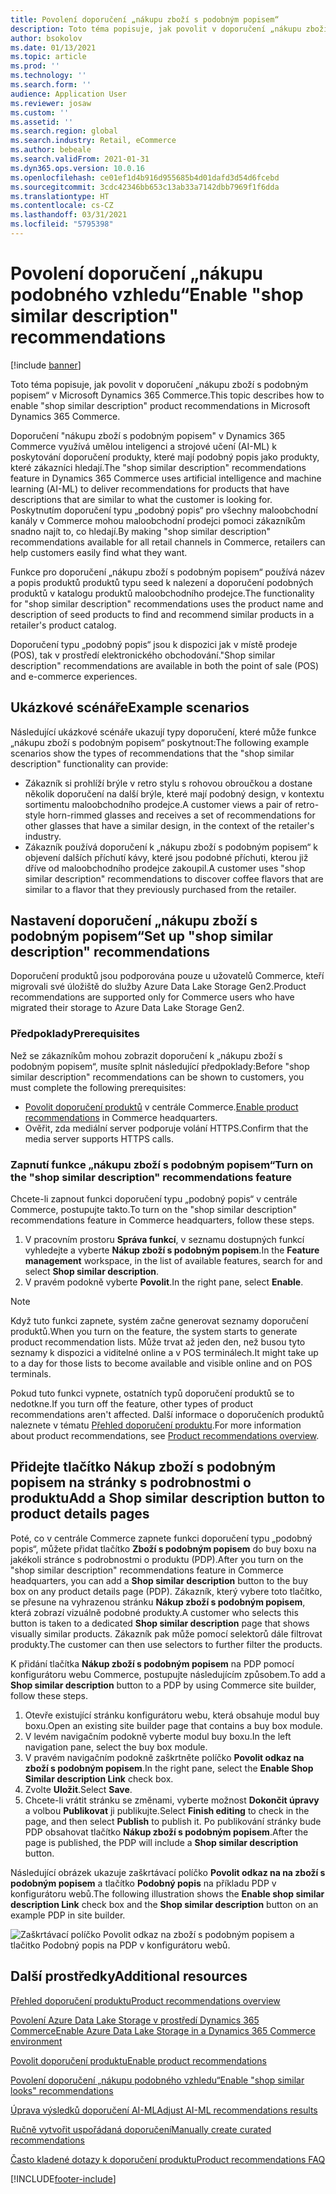 ```yaml
---
title: Povolení doporučení „nákupu zboží s podobným popisem“
description: Toto téma popisuje, jak povolit v doporučení „nákupu zboží s podobným popisem“ v Microsoft Dynamics 365 Commerce.
author: bsokolov
ms.date: 01/13/2021
ms.topic: article
ms.prod: ''
ms.technology: ''
ms.search.form: ''
audience: Application User
ms.reviewer: josaw
ms.custom: ''
ms.assetid: ''
ms.search.region: global
ms.search.industry: Retail, eCommerce
ms.author: bebeale
ms.search.validFrom: 2021-01-31
ms.dyn365.ops.version: 10.0.16
ms.openlocfilehash: ce01ef1d4b916d955685b4d01dafd3d54d6fcebd
ms.sourcegitcommit: 3cdc42346bb653c13ab33a7142dbb7969f1f6dda
ms.translationtype: HT
ms.contentlocale: cs-CZ
ms.lasthandoff: 03/31/2021
ms.locfileid: "5795398"
---
```

# <a name="enable-shop-similar-description-recommendations"></a><span data-ttu-id="8978e-103">Povolení doporučení „nákupu podobného vzhledu“</span><span class="sxs-lookup"><span data-stu-id="8978e-103">Enable "shop similar description" recommendations</span></span>

[!include [banner](includes/banner.md)]

<span data-ttu-id="8978e-104">Toto téma popisuje, jak povolit v doporučení „nákupu zboží s podobným popisem“ v Microsoft Dynamics 365 Commerce.</span><span class="sxs-lookup"><span data-stu-id="8978e-104">This topic describes how to enable "shop similar description" product recommendations in Microsoft Dynamics 365 Commerce.</span></span>

<span data-ttu-id="8978e-105">Doporučení "nákupu zboží s podobným popisem" v Dynamics 365 Commerce využívá umělou inteligenci a strojové učení (AI-ML) k poskytování doporučení produkty, které mají podobný popis jako produkty, které zákazníci hledají.</span><span class="sxs-lookup"><span data-stu-id="8978e-105">The "shop similar description" recommendations feature in Dynamics 365 Commerce uses artificial intelligence and machine learning (AI-ML) to deliver recommendations for products that have descriptions that are similar to what the customer is looking for.</span></span> <span data-ttu-id="8978e-106">Poskytnutím doporučení typu „podobný popis“ pro všechny maloobchodní kanály v Commerce mohou maloobchodní prodejci pomoci zákazníkům snadno najít to, co hledají.</span><span class="sxs-lookup"><span data-stu-id="8978e-106">By making "shop similar description" recommendations available for all retail channels in Commerce, retailers can help customers easily find what they want.</span></span>

<span data-ttu-id="8978e-107">Funkce pro doporučení „nákupu zboží s podobným popisem“ používá název a popis produktů produktů typu seed k nalezení a doporučení podobných produktů v katalogu produktů maloobchodního prodejce.</span><span class="sxs-lookup"><span data-stu-id="8978e-107">The functionality for "shop similar description" recommendations uses the product name and description of seed products to find and recommend similar products in a retailer's product catalog.</span></span>

<span data-ttu-id="8978e-108">Doporučení typu „podobný popis“ jsou k dispozici jak v místě prodeje (POS), tak v prostředí elektronického obchodování.</span><span class="sxs-lookup"><span data-stu-id="8978e-108">"Shop similar description" recommendations are available in both the point of sale (POS) and e-commerce experiences.</span></span>

## <a name="example-scenarios"></a><span data-ttu-id="8978e-109">Ukázkové scénáře</span><span class="sxs-lookup"><span data-stu-id="8978e-109">Example scenarios</span></span>

<span data-ttu-id="8978e-110">Následující ukázkové scénáře ukazují typy doporučení, které může funkce „nákupu zboží s podobným popisem“ poskytnout:</span><span class="sxs-lookup"><span data-stu-id="8978e-110">The following example scenarios show the types of recommendations that the "shop similar description" functionality can provide:</span></span>

- <span data-ttu-id="8978e-111">Zákazník si prohlíží brýle v retro stylu s rohovou obroučkou a dostane několik doporučení na další brýle, které mají podobný design, v kontextu sortimentu maloobchodního prodejce.</span><span class="sxs-lookup"><span data-stu-id="8978e-111">A customer views a pair of retro-style horn-rimmed glasses and receives a set of recommendations for other glasses that have a similar design, in the context of the retailer's industry.</span></span>
- <span data-ttu-id="8978e-112">Zákazník používá doporučení k „nákupu zboží s podobným popisem“ k objevení dalších příchutí kávy, které jsou podobné příchuti, kterou již dříve od maloobchodního prodejce zakoupil.</span><span class="sxs-lookup"><span data-stu-id="8978e-112">A customer uses "shop similar description" recommendations to discover coffee flavors that are similar to a flavor that they previously purchased from the retailer.</span></span>

## <a name="set-up-shop-similar-description-recommendations"></a><span data-ttu-id="8978e-113">Nastavení doporučení „nákupu zboží s podobným popisem“</span><span class="sxs-lookup"><span data-stu-id="8978e-113">Set up "shop similar description" recommendations</span></span>

<span data-ttu-id="8978e-114">Doporučení produktů jsou podporována pouze u užovatelů Commerce, kteří migrovali své úložiště do služby Azure Data Lake Storage Gen2.</span><span class="sxs-lookup"><span data-stu-id="8978e-114">Product recommendations are supported only for Commerce users who have migrated their storage to Azure Data Lake Storage Gen2.</span></span>

### <a name="prerequisites"></a><span data-ttu-id="8978e-115">Předpoklady</span><span class="sxs-lookup"><span data-stu-id="8978e-115">Prerequisites</span></span>

<span data-ttu-id="8978e-116">Než se zákazníkům mohou zobrazit doporučení k „nákupu zboží s podobným popisem“, musíte splnit následující předpoklady:</span><span class="sxs-lookup"><span data-stu-id="8978e-116">Before "shop similar description" recommendations can be shown to customers, you must complete the following prerequisites:</span></span>

- <span data-ttu-id="8978e-117">[Povolit doporučení produktů](enable-product-recommendations.md) v centrále Commerce.</span><span class="sxs-lookup"><span data-stu-id="8978e-117">[Enable product recommendations](enable-product-recommendations.md) in Commerce headquarters.</span></span>
- <span data-ttu-id="8978e-118">Ověřit, zda mediální server podporuje volání HTTPS.</span><span class="sxs-lookup"><span data-stu-id="8978e-118">Confirm that the media server supports HTTPS calls.</span></span>

### <a name="turn-on-the-shop-similar-description-recommendations-feature"></a><span data-ttu-id="8978e-119">Zapnutí funkce „nákupu zboží s podobným popisem“</span><span class="sxs-lookup"><span data-stu-id="8978e-119">Turn on the "shop similar description" recommendations feature</span></span>

<span data-ttu-id="8978e-120">Chcete-li zapnout funkci doporučení typu „podobný popis“ v centrále Commerce, postupujte takto.</span><span class="sxs-lookup"><span data-stu-id="8978e-120">To turn on the "shop similar description" recommendations feature in Commerce headquarters, follow these steps.</span></span>

1. <span data-ttu-id="8978e-121">V pracovním prostoru **Správa funkcí**, v seznamu dostupných funkcí vyhledejte a vyberte **Nákup zboží s podobným popisem**.</span><span class="sxs-lookup"><span data-stu-id="8978e-121">In the **Feature management** workspace, in the list of available features, search for and select **Shop similar description**.</span></span>
1. <span data-ttu-id="8978e-122">V pravém podokně vyberte **Povolit**.</span><span class="sxs-lookup"><span data-stu-id="8978e-122">In the right pane, select **Enable**.</span></span>

> [!NOTE]
> <span data-ttu-id="8978e-123">Když tuto funkci zapnete, systém začne generovat seznamy doporučení produktů.</span><span class="sxs-lookup"><span data-stu-id="8978e-123">When you turn on the feature, the system starts to generate product recommendation lists.</span></span> <span data-ttu-id="8978e-124">Může trvat až jeden den, než busou tyto seznamy k dispozici a viditelné online a v POS terminálech.</span><span class="sxs-lookup"><span data-stu-id="8978e-124">It might take up to a day for those lists to become available and visible online and on POS terminals.</span></span>
>
> <span data-ttu-id="8978e-125">Pokud tuto funkci vypnete, ostatních typů doporučení produktů se to nedotkne.</span><span class="sxs-lookup"><span data-stu-id="8978e-125">If you turn off the feature, other types of product recommendations aren't affected.</span></span> <span data-ttu-id="8978e-126">Další informace o doporučeních produktů naleznete v tématu [Přehled doporučení produktu](product-recommendations.md).</span><span class="sxs-lookup"><span data-stu-id="8978e-126">For more information about product recommendations, see [Product recommendations overview](product-recommendations.md).</span></span>

## <a name="add-a-shop-similar-description-button-to-product-details-pages"></a><span data-ttu-id="8978e-127">Přidejte tlačítko Nákup zboží s podobným popisem na stránky s podrobnostmi o produktu</span><span class="sxs-lookup"><span data-stu-id="8978e-127">Add a Shop similar description button to product details pages</span></span>

<span data-ttu-id="8978e-128">Poté, co v centrále Commerce zapnete funkci doporučení typu „podobný popis“, můžete přidat tlačítko **Zboží s podobným popisem** do buy boxu na jakékoli stránce s podrobnostmi o produktu (PDP).</span><span class="sxs-lookup"><span data-stu-id="8978e-128">After you turn on the "shop similar description" recommendations feature in Commerce headquarters, you can add a **Shop similar description** button to the buy box on any product details page (PDP).</span></span> <span data-ttu-id="8978e-129">Zákazník, který vybere toto tlačítko, se přesune na vyhrazenou stránku **Nákup zboží s podobným popisem**, která zobrazí vizuálně podobné produkty.</span><span class="sxs-lookup"><span data-stu-id="8978e-129">A customer who selects this button is taken to a dedicated **Shop similar description** page that shows visually similar products.</span></span> <span data-ttu-id="8978e-130">Zákazník pak může pomocí selektorů dále filtrovat produkty.</span><span class="sxs-lookup"><span data-stu-id="8978e-130">The customer can then use selectors to further filter the products.</span></span>

<span data-ttu-id="8978e-131">K přidání tlačítka **Nákup zboží s podobným popisem** na PDP pomocí konfigurátoru webu Commerce, postupujte následujícím způsobem.</span><span class="sxs-lookup"><span data-stu-id="8978e-131">To add a **Shop similar description** button to a PDP by using Commerce site builder, follow these steps.</span></span>

1. <span data-ttu-id="8978e-132">Otevře existující stránku konfigurátoru webu, která obsahuje modul buy boxu.</span><span class="sxs-lookup"><span data-stu-id="8978e-132">Open an existing site builder page that contains a buy box module.</span></span>
1. <span data-ttu-id="8978e-133">V levém navigačním podokně vyberte modul buy boxu.</span><span class="sxs-lookup"><span data-stu-id="8978e-133">In the left navigation pane, select the buy box module.</span></span>
1. <span data-ttu-id="8978e-134">V pravém navigačním podokně zaškrtněte políčko **Povolit odkaz na zboží s podobným popisem**.</span><span class="sxs-lookup"><span data-stu-id="8978e-134">In the right pane, select the **Enable Shop Similar description Link** check box.</span></span>
1. <span data-ttu-id="8978e-135">Zvolte **Uložit**.</span><span class="sxs-lookup"><span data-stu-id="8978e-135">Select **Save**.</span></span>
1. <span data-ttu-id="8978e-136">Chcete-li vrátit stránku se změnami, vyberte možnost **Dokončit úpravy** a volbou **Publikovat** ji publikujte.</span><span class="sxs-lookup"><span data-stu-id="8978e-136">Select **Finish editing** to check in the page, and then select **Publish** to publish it.</span></span> <span data-ttu-id="8978e-137">Po publikování stránky bude PDP obsahovat tlačítko **Nákup zboží s podobným popisem**.</span><span class="sxs-lookup"><span data-stu-id="8978e-137">After the page is published, the PDP will include a **Shop similar description** button.</span></span>

<span data-ttu-id="8978e-138">Následující obrázek ukazuje zaškrtávací políčko **Povolit odkaz na na zboží s podobným popisem** a tlačítko **Podobný popis** na příkladu PDP v konfigurátoru webů.</span><span class="sxs-lookup"><span data-stu-id="8978e-138">The following illustration shows the **Enable shop similar description Link** check box and the **Shop similar description** button on an example PDP in site builder.</span></span>

![Zaškrtávací políčko Povolit odkaz na zboží s podobným popisem a tlačitko Podobný popis na PDP v konfigurátoru webů.](./media/ter_site_builder_buybox_button.png)

## <a name="additional-resources"></a><span data-ttu-id="8978e-140">Další prostředky</span><span class="sxs-lookup"><span data-stu-id="8978e-140">Additional resources</span></span>

[<span data-ttu-id="8978e-141">Přehled doporučení produktu</span><span class="sxs-lookup"><span data-stu-id="8978e-141">Product recommendations overview</span></span>](product-recommendations.md)

[<span data-ttu-id="8978e-142">Povolení Azure Data Lake Storage v prostředí Dynamics 365 Commerce</span><span class="sxs-lookup"><span data-stu-id="8978e-142">Enable Azure Data Lake Storage in a Dynamics 365 Commerce environment</span></span>](enable-adls-environment.md)

[<span data-ttu-id="8978e-143">Povolit doporučení produktu</span><span class="sxs-lookup"><span data-stu-id="8978e-143">Enable product recommendations</span></span>](enable-product-recommendations.md)

[<span data-ttu-id="8978e-144">Povolení doporučení „nákupu podobného vzhledu“</span><span class="sxs-lookup"><span data-stu-id="8978e-144">Enable "shop similar looks" recommendations</span></span>](shop-similar-looks.md)

[<span data-ttu-id="8978e-145">Úprava výsledků doporučení AI-ML</span><span class="sxs-lookup"><span data-stu-id="8978e-145">Adjust AI-ML recommendations results</span></span>](modify-product-recommendation-results.md)

[<span data-ttu-id="8978e-146">Ručně vytvořit uspořádaná doporučení</span><span class="sxs-lookup"><span data-stu-id="8978e-146">Manually create curated recommendations</span></span>](create-editorial-recommendation-lists.md)

[<span data-ttu-id="8978e-147">Často kladené dotazy k doporučení produktu</span><span class="sxs-lookup"><span data-stu-id="8978e-147">Product recommendations FAQ</span></span>](faq-recommendations.md)


[!INCLUDE[footer-include](../includes/footer-banner.md)]